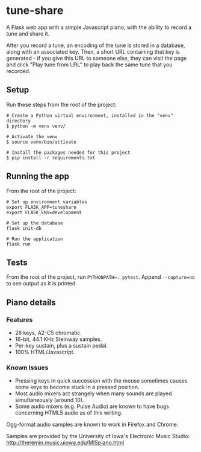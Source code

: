 # tune-share

A Flask web app with a simple Javascript piano, with the ability to record a tune and share it.

After you record a tune, an encoding of the tune is stored in a database, along with an associated key. Then, a short URL containing that key is generated - if you give this URL to someone else, they can visit the page and click "Play tune from URL" to play back the same tune that you recorded.

## Setup
Run these steps from the root of the project:
```
# Create a Python virtual environment, installed in the "venv" directory
$ python -m venv venv/

# Activate the venv
$ source venv/bin/activate

# Install the packages needed for this project
$ pip install -r requirements.txt
```

## Running the app
From the root of the project:
```
# Set up environment variables
export FLASK_APP=tuneshare
export FLASK_ENV=development

# Set up the database
flask init-db

# Run the application
flask run
```

## Tests
From the root of the project, run `PYTHONPATH=. pytest`. Append `--capture=no` to see output as it is printed.

## Piano details
### Features
* 28 keys, A2-C5 chromatic.
* 16-bit, 44.1 KHz Steinway samples.
* Per-key sustain, plus a sustain pedal.
* 100% HTML/Javascript.

### Known Issues
* Pressing keys in quick succession with the mouse sometimes causes some keys to become stuck in a pressed position.
* Most audio mixers act strangely when many sounds are played simultaneously (around 10).
* Some audio mixers (e.g. Pulse Audio) are known to have bugs concerning HTML5 audio as of this writing.

Ogg-format audio samples are known to work in Firefox and Chrome.

Samples are provided by the University of Iowa's Electronic Music Studio:
http://theremin.music.uiowa.edu/MISpiano.html